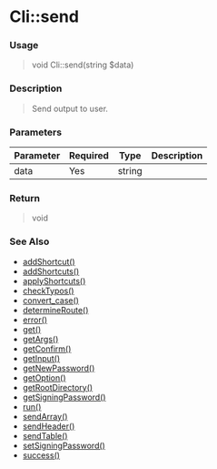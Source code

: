 
# Cli::send 

### Usage

> void Cli::send(string $data)

### Description

> Send output to user.

### Parameters

Parameter | Required | Type | Description
------------- |------------- |------------- |------------- 
data | Yes | string |

### Return
> void 
### See Also

* [addShortcut()](addshortcut.md)
* [addShortcuts()](addshortcuts.md)
* [applyShortcuts()](applyshortcuts.md)
* [checkTypos()](checktypos.md)
* [convert_case()](convert_case.md)
* [determineRoute()](determineroute.md)
* [error()](error.md)
* [get()](get.md)
* [getArgs()](getargs.md)
* [getConfirm()](getconfirm.md)
* [getInput()](getinput.md)
* [getNewPassword()](getnewpassword.md)
* [getOption()](getoption.md)
* [getRootDirectory()](getrootdirectory.md)
* [getSigningPassword()](getsigningpassword.md)
* [run()](run.md)
* [sendArray()](sendarray.md)
* [sendHeader()](sendheader.md)
* [sendTable()](sendtable.md)
* [setSigningPassword()](setsigningpassword.md)
* [success()](success.md)


